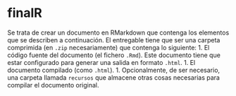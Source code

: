 # finalR
Se trata de crear un documento en RMarkdown que contenga los elementos que se describen a continuación. El entregable tiene que ser una carpeta comprimida (en `.zip` necesariamente) que contenga lo siguiente:  1. El código fuente del documento (el fichero `.Rmd`). Este documento tiene que estar configurado para generar una salida en formato `.html`. 1. El documento compilado (como `.html`). 1. Opcionalmente, de ser necesario, una carpeta llamada `recursos` que almacene otras cosas necesarias para compilar el documento original.
